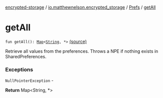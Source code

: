 [encrypted-storage](../../index.md) / [io.matthewnelson.encrypted_storage](../index.md) / [Prefs](index.md) / [getAll](./get-all.md)

# getAll

`fun getAll(): `[`Map`](https://kotlinlang.org/api/latest/jvm/stdlib/kotlin.collections/-map/index.html)`<`[`String`](https://kotlinlang.org/api/latest/jvm/stdlib/kotlin/-string/index.html)`, *>` [(source)](https://github.com/05nelsonm/encrypted-storage/blob/master/encrypted-storage/src/main/java/io/matthewnelson/encrypted_storage/Prefs.kt#L136)

Retrieve all values from the preferences. Throws
a NPE if nothing exists in SharedPreferences.

### Exceptions

`NullPointerException` -

**Return**
Map&lt;String, *&gt;

